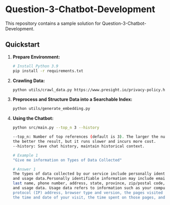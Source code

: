 # Question-3-Chatbot-Development

This repository contains a sample solution for Question-3-Chatbot-Development.

## Quickstart

1. **Prepare Environment:**
    ```bash
    # Install Python 3.9
    pip install -r requirements.txt
    ```

2. **Crawling Data:**
    ```bash
    python utils/crawl_data.py https://www.presight.io/privacy-policy.html data/output.md
    ```

3. **Preprocess and Structure Data into a Searchable Index:**
    ```bash
    python utils/generate_embedding.py 
    ```

4. **Using the Chatbot:**
    ```bash
    python src/main.py --top_n 3 --history

    --top_n: Number of top references (default is 3). The larger the number, 
    the better the result, but it runs slower and incurs more cost.
    --history: Save chat history, maintain historical context.

    # Example 1
    "Give me information on Types of Data Collected" 
    
    # Answer 1
    The types of data collected by our service include personally identifiable information 
    and usage data.Personally identifiable information may include email address, first and 
    last name, phone number, address, state, province, zip/postal code, city, cookies, 
    and usage data. Usage data refers to information such as your computer's internet
    protocol (IP) address, browser type and version, the pages visited on our service,
    the time and date of your visit, the time spent on those pages, and unique device identifiers.
    ```
